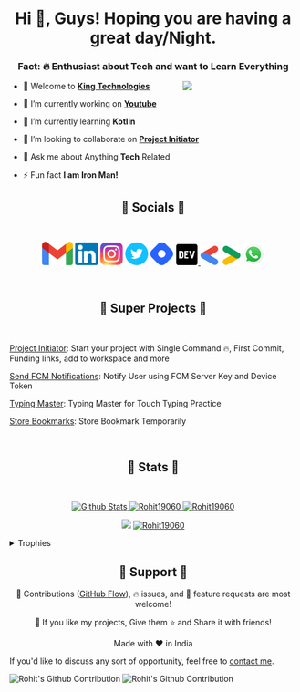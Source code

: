 <h1 align="center">Hi 👋, Guys! Hoping you are having a great day/Night.</h1>
<h3 align="center">Fact: 🔥 Enthusiast about Tech and want to Learn Everything</h3>

<img align="right" src='https://user-images.githubusercontent.com/5713670/87202985-820dcb80-c2b6-11ea-9f56-7ec461c497c3.gif' width="200">

- 🦁 Welcome to **[King Technologies](https://kingtechnologies.dev "King Tech")**

- 🏮 I’m currently working on **[Youtube](https://www.youtube.com/channel/UCBkOLsuxGJJRVyV2UIK9alQ?sub_confirmation=1
"Thanks for Visiting")**

- 🌱 I’m currently learning **Kotlin**

- 🎊 I’m looking to collaborate on **[Project Initiator](https://github.com/king-technologies/Project_Initiator "Project
Initiator")**

- 💬 Ask me about Anything **Tech** Related

- ⚡ Fun fact **I am Iron Man!**

<h2 align="center">🌟 Socials 🌟</h2>
<br />
<p align="center">
    <a href="mailto:rohitjain19060@gmail.com?subject=Hi%20from%20Github_Profile" title="Gmail">
        <img src="./assets/images/Gmail.svg" alt="Gmail" width="54" /></a>
    <a href="https://www.linkedin.com/in/rohit19060/" title="LinkedIn">
        <img src="./assets/images/Linkedin.svg" alt="LinkedIn" width="40" /></a>
    <a href="https://www.instagram.com/king_rohit_jain/" title="Instagram">
        <img src="./assets/images/Instagram.svg" alt="Instagram" width="40" /></a>
    <a href="https://twitter.com/Rohit_Jain19060" title="Twitter">
        <img src="./assets/images/Twitter.svg" alt="Twitter" width="40" /></a>
    <a href="https://rohit19060.hashnode.dev/" title="Hashnode">
        <img src="./assets/images/Hashnode.svg" alt="Hashnode" width="40" /></a>
    <a href="https://dev.to/rohit19060" title="Dev.to">
        <img src="./assets/images/Dev.svg" alt="Dev.to" width="40" /> </a>
    <a href="https://g.dev/rohitjain" title="Developer Profile">
        <img src="./assets/images/Gdev.svg" alt="gdev" width="70" /></a>
    <a href="https://wa.me/message/2BFKBEIG53U6H1" title="Whatsapp">
        <img src="./assets/images/Whatsapp.svg" alt="Whatsapp" width="38" /></a>
</p>
<br />
<h2 align="center">🚀 Super Projects 🚀</h2>
<br />


[Project Initiator](https://github.com/king-technologies/Project-Initiator/): Start your project with Single Command 🔥, First Commit, Funding links, add to workspace and more

[Send FCM Notifications](https://rohit19060.github.io/send_fcm_notifications/): Notify User using FCM Server Key and Device Token

[Typing Master](https://kingtechnologies.in/Typing%20Master): Typing Master for Touch Typing Practice

[Store Bookmarks](https://rohit19060.github.io/bookmark-store/): Store Bookmark Temporarily

<br />
<h2 align="center">🤍 Stats 🤍</h2>
<br />

<p align="center">
    <a href="https://github.com/Rohit19060?tab=repositories" title="Profile">
        <img src="https://github-readme-stats.vercel.app/api?username=rohit19060&show_icons=true&custom_title=My%20GitHub%20Stats&border_radius=0"
            alt="Github Stats" width="49%" />
    </a>
    <a href="https://github.com/Rohit19060?tab=repositories" title="Profile">
        <img src="https://github-readme-streak-stats.herokuapp.com/?user=Rohit19060&border_radius=0" alt="Rohit19060"
            width="49%" />
    </a>
    <!-- <a href="https://github.com/Rohit19060?tab=repositories" title="Profile">
        <img src="https://github-profile-summary-cards.vercel.app/api/cards/profile-details?username=Rohit19060&theme=radical&hide_border=true" alt="Rohit19060"
            width="49%" />
    </a> -->
    <a href="https://github.com/Rohit19060?tab=repositories" title="Profile">
        <img src="https://activity-graph.herokuapp.com/graph?username=Rohit19060&theme=react-dark&hide_border=true&custom_title=Activity%20Graph" alt="Rohit19060"
            width="49%" />
    </a>
    <!-- <a href="https://github.com/Rohit19060?tab=repositories" title="Profile">
        <img src="https://github-readme-stats.vercel.app/api/pin/?username=Rohit19060&repo=flutter_experiments" alt="Rohit19060"
            width="49%" />
    </a>  <a href="https://github.com/Rohit19060?tab=repositories" title="Profile">
        <img src="https://metrics.lecoq.io/rohit19060?template=classic&activity=1&followup=1&languages=1&lines=1&people=1&activity.limit=5&activity.days=14&activity.filter=all&activity.visibility=all&activity.timestamps=false&languages.colors=github&languages.threshold=0%25&people.limit=28&people.size=28&people.types=followers%2C%20following&people.identicons=true&people.shuffle=true&config.timezone=Asia%2FCalcutta&config.twemoji=true" alt="Rohit19060"
            width="49%" />
    </a> -->
</p>
<p align="center">
<a href="https://wakatime.com/@rohit19060"><img src="https://wakatime.com/badge/user/133bdcbb-6ca0-4954-a8b6-36ff42dca033.svg"></a>
<a href="https://github.com/Rohit19060?tab=repositories" title="Profile">
<img src="https://komarev.com/ghpvc/?username=Rohit19060&label=Profile%20views&color=0e75b6&style=flat" alt="Rohit19060" />
</a>
</p>
<details>
  <summary>Trophies</summary>
    <p  align="center">
    <a href="https://github.com/Rohit19060?tab=repositories" title="Profile">
        <img src="https://github-profile-trophy.vercel.app/?username=Rohit19060&theme=onedark&column=3&margin-w=15&margin-h=15" alt="Rohit19060"
            width="49%" />
    </a>
    </p>
</details>

<!-- <p align="center">
    <a href="https://github.com/Rohit19060?tab=repositories" title="Profile">
        <img src="https://github-readme-stats.vercel.app/api/wakatime?username=rohit19060&langs_count=24&show_icons=true&custom_title=This%20Week%27s%20Stats&include_all_commits=true&count_private=true&border_radius=0" alt="Github Stats" width="49%"/>
    </a>
    <a href="https://github.com/Rohit19060?tab=repositories" title="Profile">
        <img src="https://github-readme-stats.vercel.app/api/top-langs/?username=rohit19060&langs_count=8&custom_title=Most%20Used%20Langauges&include_all_commits=true&count_private=true&border_radius=0" alt="Github Stats" width="49%" />
    </a>
</p> -->

<h2 align="center">🤝 Support 🤝</h2>

<p align="center">🎀 Contributions (<a href="https://guides.github.com/introduction/flow" title="GitHub flow">GitHub
        Flow</a>), 🔥 issues, and 🥮 feature requests are most welcome!</p>

<p align="center">💙 If you like my projects, Give them ⭐ and Share it with friends!</p>
</p>
<p align="center">Made with ❤️ in India</p>

If you'd like to discuss any sort of opportunity, feel free to [contact me](mailto:rohitjain19060@gmail.com).

![Rohit's Github Contribution](https://github.com/Rohit19060/Rohit19060/blob/output/github-snake-dark.gif?raw=true#gh-dark-mode-only)
![Rohit's Github Contribution](https://github.com/Rohit19060/Rohit19060/blob/output/github-snake.gif?raw=true#gh-light-mode-only)
